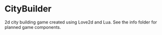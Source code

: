 # CityBuilder
2d city building game created using Love2d and Lua. See the info folder for planned game components.
